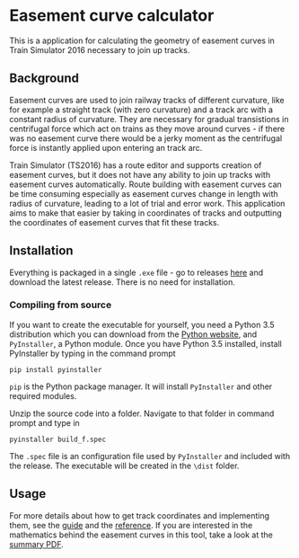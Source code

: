 # Easement curve calculator

This is a application for calculating the geometry of easement curves in Train Simulator 2016 necessary to join up tracks.

## Background

Easement curves are used to join railway tracks of different curvature, like for example a straight track (with zero curvature) and a track arc with a constant radius of curvature. They are necessary for gradual transistions in centrifugal force which act on trains as they move around curves - if there was no easement curve there would be a jerky moment as the centrifugal force is instantly applied upon entering an track arc.

Train Simulator (TS2016) has a route editor and supports creation of easement curves, but it does not have any ability to join up tracks with easement curves automatically. Route building with easement curves can be time consuming especially as easement curves change in length with radius of curvature, leading to a lot of trial and error work. This application aims to make that easier by taking in coordinates of tracks and outputting the coordinates of easement curves that fit these tracks.

## Installation

Everything is packaged in a single `.exe` file - go to releases [here](releases/latest) and download the latest release. There is no need for installation.

### Compiling from source

If you want to create the executable for yourself, you need a Python 3.5 distribution which you can download from the [Python website](https://www.python.org/downloads/), and `PyInstaller`, a Python module. Once you have Python 3.5 installed, install PyInstaller by typing in the command prompt
```
pip install pyinstaller
```
`pip` is the Python package manager. It will install `PyInstaller` and other required modules.

Unzip the source code into a folder. Navigate to that folder in command prompt and type in
```
pyinstaller build_f.spec
```
The `.spec` file is an configuration file used by `PyInstaller` and included with the release. The executable will be created in the `\dist` folder.

## Usage

For more details about how to get track coordinates and implementing them, see the [guide](docs/guide.md) and the [reference](docs/reference.md). If you are interested in the mathematics behind the easement curves in this tool, take a look at the [summary PDF](docs/ec_summary.pdf).

